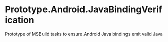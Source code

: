 # Prototype.Android.JavaBindingVerification
Prototype of MSBuild tasks to ensure Android Java bindings emit valid Java
